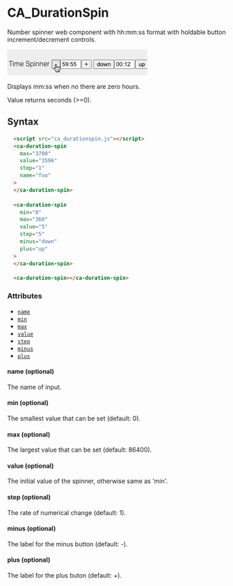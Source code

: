 # CA_DurationSpin

Number spinner web component with hh:mm:ss format with holdable button increment/decrement controls.

![example](screenshot.gif)

Displays mm:ss when no there are zero hours.

Value returns seconds (>=0).

## Syntax

```html
  <script src="ca_durationspin.js"></script>
  <ca-duration-spin
    max="3700"
    value="3596"
    step="1"
    name="foo"
  >
  </ca-duration-spin>

  <ca-duration-spin
    min="0"
    max="360"
    value="5"
    step="5"
    minus="down"
    plus="up"
  >
  </ca-duration-spin>

  <ca-duration-spin></ca-duration-spin>
```

### Attributes

- [`name`](#name-optional)
- [`min`](#min-optional)
- [`max`](#max-optional)
- [`value`](#value-optional)
- [`step`](#step-optional)
- [`minus`](#minus-optional)
- [`plus`](#plus-optional)

#### name (optional)

The name of input.

#### min (optional)

The smallest value that can be set (default: 0).

#### max (optional)

The largest value that can be set (default: 86400).

#### value (optional)

The initial value of the spinner, otherwise same as 'min'.

#### step (optional)

The rate of numerical change (default: 1).

#### minus (optional)

The label for the minus button (default: -).

#### plus (optional)

The label for the plus buton (default: +).